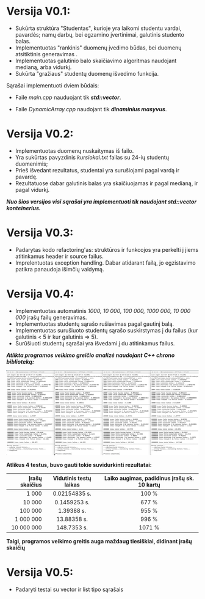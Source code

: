 # Versija V0.1:
*  Sukūrta struktūra "Studentas", kurioje yra laikomi studentu vardai, pavardės; namų darbų, bei egzamino įvertinimai, galutinis studento balas.
*  Implementuotas "rankinis" duomenų įvedimo būdas, bei duomenų atsitiktinis generavimas .
*  Implementuotas galutinio balo skaičiavimo algoritmas naudojant medianą, arba vidurkį.
*  Sukūrta "gražiaus" studentų duomenų išvedimo funkcija.

Sąrašai implementuoti dviem būdais:

* Faile *main.cpp* nauduojant tik ***std::vector***.

* Faile *DynamicArray.cpp* naudojant tik ***dinaminius masyvus***.

# Versija V0.2:

* Implementuotas duomenų nuskaitymas iš failo.
* Yra sukūrtas pavyzdinis *kursiokai.txt* failas su 24-ių studentų duomenimis;
* Prieš išvedant rezultatus, studentai yra surušiojami pagal vardą ir pavardę.
* Rezultatuose dabar galutinis balas yra skaičiuojamas ir pagal medianą, ir pagal vidurkį.

***Nuo šios versijos visi sąrašai yra implementuoti tik naudojant std::vector konteinerius.***

# Versija V0.3:

* Padarytas kodo refactoring'as: struktūros ir funkcojos yra perkelti į jiems atitinkamus header ir source failus.
* Imprelentuotas exception handling. Dabar atidarant failą, jo egzistavimo patikra panaudoja išimčių valdymą.

# Versija V0.4:

* Implementuotas automatinis *1000, 10 000, 100 000, 1000 000, 10 000 000* įrašų failų generavimas.
* Implementuotas studentų sąrašo rušiavimas pagal gautinį balą.
* Implementuotas surušiuoto studentų sąrašo suskirstymas į du failus (kur galutinis < 5 ir kur galutinis => 5).
* Surūšiuoti studentų sąrašai yra išvedami į du atitinkamus failus.

***Atlikta programos veikimo greičio analizė naudojant C++ chrono biblioteką:***

![alt text](https://github.com/zizkinz/OP1Task/blob/cd431cb9b957d8aa06551d17c63e3e201fab6ede/tests.png?raw=true)

**Atlikus 4 testus, buvo gauti tokie suvidurkinti rezultatai:**


|Įrašų skaičius|Vidutinis testų laikas|Laiko augimas, padidinus įrašų sk. 10 kartų|
|---:|:---:|:---:|
|1 000|0.02154835 s.|100 %|
|10 000|0.1459253 s.|677 %|
|100 000|1.39388 s.|955 %|
|1 000 000|13.88358 s.|996 %|
|10 000 000|148.7353 s.|1071 %|

**Taigi, programos veikimo greitis auga maždaug tiesiškiai, didinant įrašų skaičių**

# Versija V0.5:

* Padaryti testai su vector ir list tipo sąrašais


